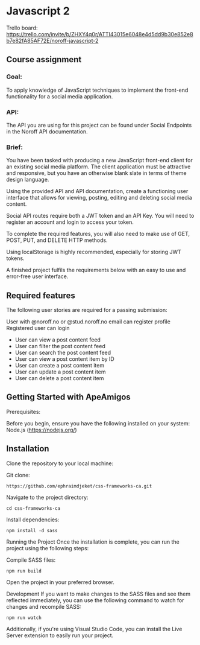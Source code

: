# Javascript 2

Trello board: https://trello.com/invite/b/ZHXY4q0r/ATTI43015e6048e4d5dd9b30e852e8b7e82fA85AF72E/noroff-javascript-2

## Course assignment

### Goal:

To apply knowledge of JavaScript techniques to implement the front-end functionality for a social media application.

### API:

The API you are using for this project can be found under Social Endpoints in the Noroff API documentation.

### Brief:

You have been tasked with producing a new JavaScript front-end client for an existing social media platform. The client application must be attractive and responsive, but you have an otherwise blank slate in terms of theme design language.

Using the provided API and API documentation, create a functioning user interface that allows for viewing, posting, editing and deleting social media content.

Social API routes require both a JWT token and an API Key. You will need to register an account and login to access your token.

To complete the required features, you will also need to make use of GET, POST, PUT, and DELETE HTTP methods.

Using localStorage is highly recommended, especially for storing JWT tokens.

A finished project fulfils the requirements below with an easy to use and error-free user interface.

Required features
--------------------------------------------------------------------------------------------------------------------------------------------

The following user stories are required for a passing submission:

User with @noroff.no or @stud.noroff.no email can register profile
Registered user can login
* User can view a post content feed
* User can filter the post content feed
* User can search the post content feed
* User can view a post content item by ID
* User can create a post content item
* User can update a post content item
* User can delete a post content item

Getting Started with ApeAmigos
--------------------------------------------------------------------------------------------------------------------------------------------

Prerequisites:

Before you begin, ensure you have the following installed on your system:
Node.js (https://nodejs.org/)

Installation
--------------------------------------------------------------------------------------------------------------------------------------------

Clone the repository to your local machine:

Git clone:
```
https://github.com/ephraimdjeket/css-frameworks-ca.git
```

Navigate to the project directory:
```
cd css-frameworks-ca
```
Install dependencies:
```
npm install -d sass
```

Running the Project
Once the installation is complete, you can run the project using the following steps:

Compile SASS files:
```
npm run build
```

Open the project in your preferred browser.

Development
If you want to make changes to the SASS files and see them reflected immediately, you can use the following command to watch for changes and recompile SASS:
```
npm run watch
```

Additionally, if you're using Visual Studio Code, you can install the Live Server extension to easily run your project.


